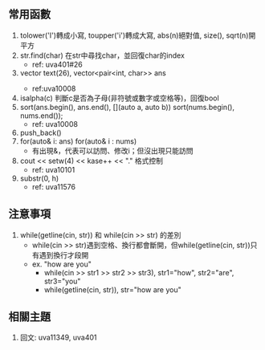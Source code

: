 ## 常用函數
1. tolower('I')轉成小寫, toupper('i')轉成大寫, abs(n)絕對值, size(), sqrt(n)開平方 
2. str.find(char) 在str中尋找char，並回復char的index
    - ref: uva401#26
3. vector<int> text(26), vector<pair<int, char>> ans
    - ref:uva10008
4. isalpha(c) 判斷c是否為子母(非符號或數字或空格等)，回復bool
5. sort(ans.begin(), ans.end(), [](auto a, auto b)) sort(nums.begin(), nums.end());
    - ref: uva10008
6. push_back()
7. for(auto& i: ans) for(auto& i : nums)
    - 有出現&，代表可以訪問、修改i；但沒出現只能訪問
8. cout << setw(4) << kase++ << "." 格式控制
    - ref: uva10101
9. substr(0, h)
    - ref: uva11576

## 注意事項
1. while(getline(cin, str)) 和 while(cin >> str) 的差別
    - while(cin >> str)遇到空格、換行都會斷開，但while(getline(cin, str))只有遇到換行才段開
    - ex. "how are you"
        - while(cin >> str1 >> str2 >> str3), str1="how", str2="are", str3="you"
        - while(getline(cin, str)), str="how are you"

## 相關主題
1. 回文: uva11349, uva401